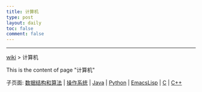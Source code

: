 ```yaml
---
title: 计算机
type: post
layout: daily
toc: false
comment: false
---
```

---
[wiki](/gknows/wiki) > 计算机

This is the content of page "计算机"

子页面: [数据结构和算法](/gknows/数据结构和算法) | [操作系统](/gknows/操作系统) | [Java](/gknows/java) | [Python](/gknows/python) | [EmacsLisp](/gknows/emacslisp) | [C](/gknows/c) | [C++](/gknows/c++)

